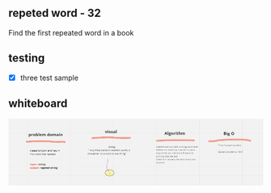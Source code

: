 ## repeted word - 32

Find the first repeated word in a book 



## testing

- [x] three test sample


## whiteboard



![bt](repet.PNG)






